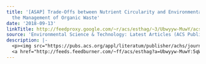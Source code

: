 ```yaml
---
title: '[ASAP] Trade-Offs between Nutrient Circularity and Environmental Impacts in
  the Management of Organic Waste'
date: '2018-09-13'
linkTitle: http://feedproxy.google.com/~r/acs/esthag/~3/Ubwyyw-MuwY/acs.est.8b01590
source: 'Environmental Science & Technology: Latest Articles (ACS Publications)'
description: |-
  <p><img src="https://pubs.acs.org/appl/literatum/publisher/achs/journals/content/esthag/0/esthag.ahead-of-print/acs.est.8b01590/20180913/images/medium/es-2018-015906_0008.gif" alt="TOC Graphic"/></p><div><cite>Environmental Science & Technology</cite></div><div>DOI: 10.1021/acs.est.8b01590</div><div class="feedflare">
  <a href="http://feeds.feedburner.com/~ff/acs/esthag?a=Ubwyyw-MuwY:5qWCHa_84qQ:yIl2AUoC8zA"><img src="http://feeds.feedburner.com/~ff/acs/esthag?d=yIl2AUoC8zA" border="0"></img></a>
---
```

